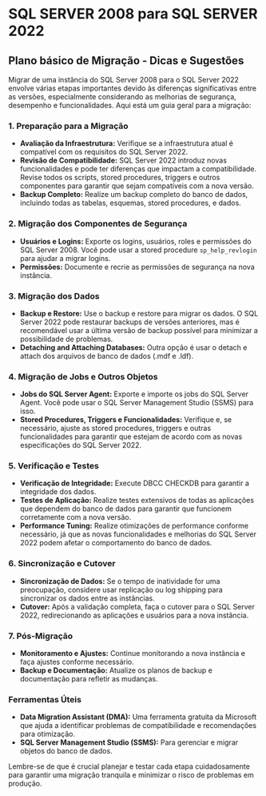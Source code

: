 # SQL SERVER 2008 para SQL SERVER 2022
## Plano básico de Migração - Dicas e Sugestões

Migrar de uma instância do SQL Server 2008 para o SQL Server 2022 envolve várias etapas importantes devido às diferenças significativas entre as versões, especialmente considerando as melhorias de segurança, desempenho e funcionalidades. Aqui está um guia geral para a migração:

### 1. **Preparação para a Migração**
   - **Avaliação da Infraestrutura:** Verifique se a infraestrutura atual é compatível com os requisitos do SQL Server 2022.
   - **Revisão de Compatibilidade:** SQL Server 2022 introduz novas funcionalidades e pode ter diferenças que impactam a compatibilidade. Revise todos os scripts, stored procedures, triggers e outros componentes para garantir que sejam compatíveis com a nova versão.
   - **Backup Completo:** Realize um backup completo do banco de dados, incluindo todas as tabelas, esquemas, stored procedures, e dados.

### 2. **Migração dos Componentes de Segurança**
   - **Usuários e Logins:** Exporte os logins, usuários, roles e permissões do SQL Server 2008. Você pode usar a stored procedure `sp_help_revlogin` para ajudar a migrar logins.
   - **Permissões:** Documente e recrie as permissões de segurança na nova instância.

### 3. **Migração dos Dados**
   - **Backup e Restore:** Use o backup e restore para migrar os dados. O SQL Server 2022 pode restaurar backups de versões anteriores, mas é recomendável usar a última versão de backup possível para minimizar a possibilidade de problemas.
   - **Detaching and Attaching Databases:** Outra opção é usar o detach e attach dos arquivos de banco de dados (.mdf e .ldf).

### 4. **Migração de Jobs e Outros Objetos**
   - **Jobs do SQL Server Agent:** Exporte e importe os jobs do SQL Server Agent. Você pode usar o SQL Server Management Studio (SSMS) para isso.
   - **Stored Procedures, Triggers e Funcionalidades:** Verifique e, se necessário, ajuste as stored procedures, triggers e outras funcionalidades para garantir que estejam de acordo com as novas especificações do SQL Server 2022.

### 5. **Verificação e Testes**
   - **Verificação de Integridade:** Execute DBCC CHECKDB para garantir a integridade dos dados.
   - **Testes de Aplicação:** Realize testes extensivos de todas as aplicações que dependem do banco de dados para garantir que funcionem corretamente com a nova versão.
   - **Performance Tuning:** Realize otimizações de performance conforme necessário, já que as novas funcionalidades e melhorias do SQL Server 2022 podem afetar o comportamento do banco de dados.

### 6. **Sincronização e Cutover**
   - **Sincronização de Dados:** Se o tempo de inatividade for uma preocupação, considere usar replicação ou log shipping para sincronizar os dados entre as instâncias.
   - **Cutover:** Após a validação completa, faça o cutover para o SQL Server 2022, redirecionando as aplicações e usuários para a nova instância.

### 7. **Pós-Migração**
   - **Monitoramento e Ajustes:** Continue monitorando a nova instância e faça ajustes conforme necessário.
   - **Backup e Documentação:** Atualize os planos de backup e documentação para refletir as mudanças.

### Ferramentas Úteis
- **Data Migration Assistant (DMA):** Uma ferramenta gratuita da Microsoft que ajuda a identificar problemas de compatibilidade e recomendações para otimização.
- **SQL Server Management Studio (SSMS):** Para gerenciar e migrar objetos do banco de dados.

Lembre-se de que é crucial planejar e testar cada etapa cuidadosamente para garantir uma migração tranquila e minimizar o risco de problemas em produção.
